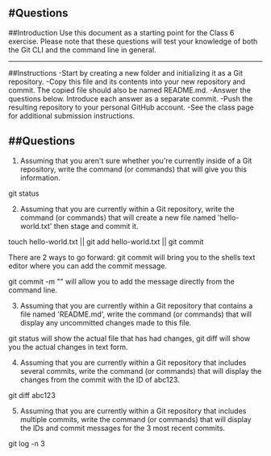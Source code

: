 #Questions
---

##Introduction
Use this document as a starting point for the Class 6 exercise. Please note that these questions will test your knowledge of both the Git CLI and the command line in general.

---
##Instructions
-Start by creating a new folder and initializing it as a Git repository.
-Copy this file and its contents into your new repository and commit. The copied file should also be named README.md.
-Answer the questions below. Introduce each answer as a separate commit.
-Push the resulting repository to your personal GitHub account.
-See the class page for additional submission instructions.

##Questions
---
1. Assuming that you aren't sure whether you're currently inside of a Git repository, write the command (or commands) that will give you this information.

git status


2. Assuming that you are currently within a Git repository, write the command (or commands) that will create a new file named 'hello-world.txt' then stage and commit it.

touch hello-world.txt || git add hello-world.txt || git commit 

There are 2 ways to go forward: git commit will bring you to the shells text editor where you can add the commit message.

git commit -m "" will allow you to add the message directly from the command line.

3. Assuming that you are currently within a Git repository that contains a file named 'README.md', write the command (or commands) that will display any uncommitted changes made to this file.

git status will show the actual file that has had changes, git diff will show you the actual changes in text form.


4. Assuming that you are currently within a Git repository that includes several commits, write the command (or commands) that will display the changes from the commit with the ID of abc123.

git diff abc123


5. Assuming that you are currently within a Git repository that includes multiple commits, write the command (or commands) that will display the IDs and commit messages for the 3 most recent commits.

git log -n 3
